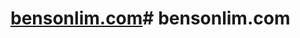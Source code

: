 # [bensonlim.com](http://htmlpreview.github.io/?https://github.com/gogomario/bensonlim.com/blob/main/index.html)# bensonlim.com
